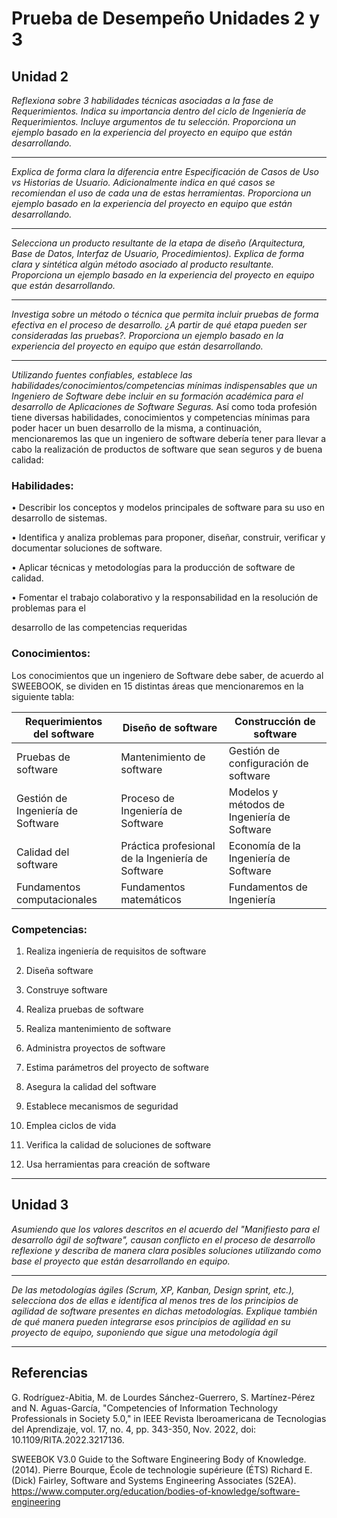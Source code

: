 # Prueba de Desempeño Unidades 2 y 3

## Unidad 2

*Reflexiona sobre 3 habilidades técnicas asociadas a la fase de Requerimientos. Indica su importancia dentro del ciclo de Ingeniería de Requerimientos. Incluye argumentos de tu selección. Proporciona un ejemplo basado en la experiencia del proyecto en equipo que están desarrollando.*

---

*Explica de forma clara la diferencia entre Especificación de Casos de Uso vs Historias de Usuario. Adicionalmente indica en qué casos se recomiendan el uso de cada una de estas herramientas. Proporciona un ejemplo basado en la experiencia del proyecto en equipo que están desarrollando.*

---

*Selecciona un producto resultante de la etapa de diseño (Arquitectura, Base de Datos, Interfaz de Usuario, Procedimientos). Explica de forma clara y sintética algún método asociado al producto resultante. Proporciona un ejemplo basado en la experiencia del proyecto en equipo que están desarrollando.*


---

*Investiga sobre un método o técnica que permita incluir pruebas de forma efectiva en el proceso de desarrollo. ¿A partir de qué etapa pueden ser consideradas las pruebas?. Proporciona un ejemplo basado en la experiencia del proyecto en equipo que están desarrollando.*


---
*Utilizando fuentes confiables, establece las habilidades/conocimientos/competencias mínimas indispensables que un Ingeniero de Software debe incluir en su formación académica para el desarrollo de Aplicaciones de Software Seguras.*
Así como toda profesión tiene diversas habilidades, conocimientos y competencias mínimas para poder hacer un buen desarrollo de la misma, a continuación, mencionaremos las que un ingeniero de software debería tener para llevar a cabo la realización de productos de software que sean seguros y de buena calidad:   

### Habilidades: 

• Describir los conceptos y modelos principales de software para su uso en desarrollo de sistemas. 

• Identifica y analiza problemas para proponer, diseñar, construir, verificar y documentar soluciones de software. 

• Aplicar técnicas y metodologías para la producción de software de calidad. 

• Fomentar el trabajo colaborativo y la responsabilidad en la resolución de problemas para el  

desarrollo de las competencias requeridas 

 

### Conocimientos: 

Los conocimientos que un ingeniero de Software debe saber, de acuerdo al SWEEBOOK, se dividen en 15 distintas áreas que mencionaremos en la siguiente tabla: 

| Requerimientos del software |Diseño de software | Construcción de software |
|---|---|---|
| Pruebas de software | Mantenimiento de software | Gestión de configuración de software |
| Gestión de Ingeniería de Software | Proceso de Ingeniería de Software | Modelos y métodos de Ingeniería de Software|
| Calidad del software | Práctica profesional de la Ingeniería de Software | Economía de la Ingeniería de Software |
| Fundamentos computacionales | Fundamentos matemáticos | Fundamentos de Ingeniería |


### Competencias: 

1. Realiza ingeniería de requisitos de software 

2. Diseña software 

3. Construye software 

4. Realiza pruebas de software 

5. Realiza mantenimiento de software 

6. Administra proyectos de software 

7. Estima parámetros del proyecto de software 

8. Asegura la calidad del software 

9. Establece mecanismos de seguridad 

10. Emplea ciclos de vida 

11. Verifica la calidad de soluciones de software 

12. Usa herramientas para creación de software 


---

## Unidad 3

*Asumiendo que los valores descritos en el acuerdo del "Manifiesto para el desarrollo ágil de software", causan conflicto en el proceso de desarrollo reflexione y describa de manera clara posibles soluciones utilizando como base el proyecto que están desarrollando en equipo.*

---
*De las metodologías ágiles (Scrum, XP, Kanban, Design sprint, etc.), selecciona dos de ellas e identifica al menos tres de los principios de agilidad de software presentes en dichas metodologías. Explique también de qué manera pueden integrarse esos principios de agilidad en su proyecto de equipo, suponiendo que sigue una metodología ágil*



---
## Referencias

G. Rodríguez-Abitia, M. de Lourdes Sánchez-Guerrero, S. Martínez-Pérez and N. Aguas-García, "Competencies of Information Technology Professionals in Society 5.0," in IEEE Revista Iberoamericana de Tecnologias del Aprendizaje, vol. 17, no. 4, pp. 343-350, Nov. 2022, doi: 10.1109/RITA.2022.3217136. 

SWEEBOK V3.0 Guide to the Software Engineering Body of Knowledge. (2014). Pierre Bourque, École de technologie supérieure (ÉTS) Richard E. (Dick) Fairley, Software and Systems Engineering Associates (S2EA). https://www.computer.org/education/bodies-of-knowledge/software-engineering 

 

 
